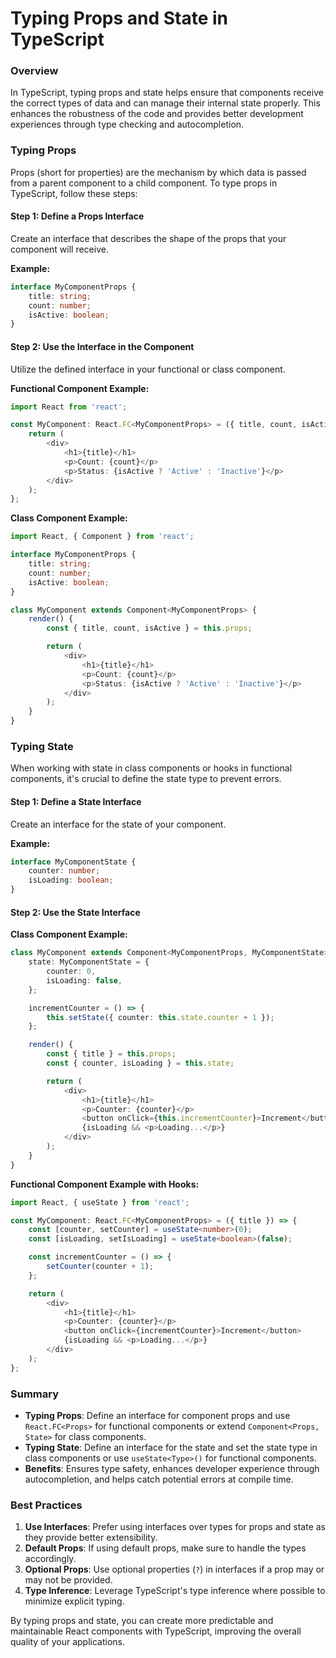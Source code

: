# Typing Props and State in TypeScript

### Overview

In TypeScript, typing props and state helps ensure that components receive the correct types of data and can manage their internal state properly. This enhances the robustness of the code and provides better development experiences through type checking and autocompletion.

### Typing Props

Props (short for properties) are the mechanism by which data is passed from a parent component to a child component. To type props in TypeScript, follow these steps:

#### Step 1: Define a Props Interface

Create an interface that describes the shape of the props that your component will receive.

**Example:**

```typescript
interface MyComponentProps {
    title: string;
    count: number;
    isActive: boolean;
}
```

#### Step 2: Use the Interface in the Component

Utilize the defined interface in your functional or class component.

**Functional Component Example:**

```typescript
import React from 'react';

const MyComponent: React.FC<MyComponentProps> = ({ title, count, isActive }) => {
    return (
        <div>
            <h1>{title}</h1>
            <p>Count: {count}</p>
            <p>Status: {isActive ? 'Active' : 'Inactive'}</p>
        </div>
    );
};
```

**Class Component Example:**

```typescript
import React, { Component } from 'react';

interface MyComponentProps {
    title: string;
    count: number;
    isActive: boolean;
}

class MyComponent extends Component<MyComponentProps> {
    render() {
        const { title, count, isActive } = this.props;

        return (
            <div>
                <h1>{title}</h1>
                <p>Count: {count}</p>
                <p>Status: {isActive ? 'Active' : 'Inactive'}</p>
            </div>
        );
    }
}
```

### Typing State

When working with state in class components or hooks in functional components, it's crucial to define the state type to prevent errors.

#### Step 1: Define a State Interface

Create an interface for the state of your component.

**Example:**

```typescript
interface MyComponentState {
    counter: number;
    isLoading: boolean;
}
```

#### Step 2: Use the State Interface

**Class Component Example:**

```typescript
class MyComponent extends Component<MyComponentProps, MyComponentState> {
    state: MyComponentState = {
        counter: 0,
        isLoading: false,
    };

    incrementCounter = () => {
        this.setState({ counter: this.state.counter + 1 });
    };

    render() {
        const { title } = this.props;
        const { counter, isLoading } = this.state;

        return (
            <div>
                <h1>{title}</h1>
                <p>Counter: {counter}</p>
                <button onClick={this.incrementCounter}>Increment</button>
                {isLoading && <p>Loading...</p>}
            </div>
        );
    }
}
```

**Functional Component Example with Hooks:**

```typescript
import React, { useState } from 'react';

const MyComponent: React.FC<MyComponentProps> = ({ title }) => {
    const [counter, setCounter] = useState<number>(0);
    const [isLoading, setIsLoading] = useState<boolean>(false);

    const incrementCounter = () => {
        setCounter(counter + 1);
    };

    return (
        <div>
            <h1>{title}</h1>
            <p>Counter: {counter}</p>
            <button onClick={incrementCounter}>Increment</button>
            {isLoading && <p>Loading...</p>}
        </div>
    );
};
```

### Summary

- **Typing Props**: Define an interface for component props and use `React.FC<Props>` for functional components or extend `Component<Props, State>` for class components.
- **Typing State**: Define an interface for the state and set the state type in class components or use `useState<Type>()` for functional components.
- **Benefits**: Ensures type safety, enhances developer experience through autocompletion, and helps catch potential errors at compile time.

### Best Practices

1. **Use Interfaces**: Prefer using interfaces over types for props and state as they provide better extensibility.
2. **Default Props**: If using default props, make sure to handle the types accordingly.
3. **Optional Props**: Use optional properties (`?`) in interfaces if a prop may or may not be provided.
4. **Type Inference**: Leverage TypeScript's type inference where possible to minimize explicit typing.

By typing props and state, you can create more predictable and maintainable React components with TypeScript, improving the overall quality of your applications.